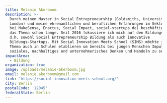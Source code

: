 ```yaml
---
title: Melanie Akerboom
description: >-
  Durch meinen Master in Social Entrepreneurship (Goldsmiths, University of
  London) und meine ehrenamtlichen und beruflichen Erfahrungen im Sektor (u.a.
  bei MakeSense, Enactus, Social Impact, social-startups.de) beschäftigt mich
  das Thema schon lange. Seit 2016 fokussiere ich mich auf den Bildungsbereich,
  d.h. sowohl Social Entrepreneurship Bildung als auch innovative
  Bildungs-Startups. Mit Social Innovation Meets School (SIMS) möchte ich das
  Thema auch in Schulen etablieren um bereits bei jungen Menschen Impulse für
  soziales, nachhaltiges und unternehmerisches Denken und Handeln zu setzen.
impactArea:
  - Bildung
organization: true
image: /uploads/melanie-akerboom.jpg
email: melanie.akerboom@gmail.com
link: 'https://social-innovation-meets-school.org/'
city: Berlin
postalCode: '12045'
federalState: Berlin
---
```


